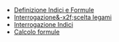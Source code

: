 - [Definizione Indici e Formule](Sorgenti/OJ/PGM/P_IGFO01)
- [Interrogazione&-x2f;scelta legami](Sorgenti/OJ/PGM/P_IGLE20)
- [Interrogazione Indici](Sorgenti/OJ/PGM/P_IGII80)
- [Calcolo formule](Sorgenti/OJ/PGM/P_TSTFOR)
